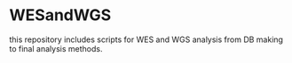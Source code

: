 # WESandWGS
this repository includes scripts for WES and WGS analysis from DB making to final analysis methods.
